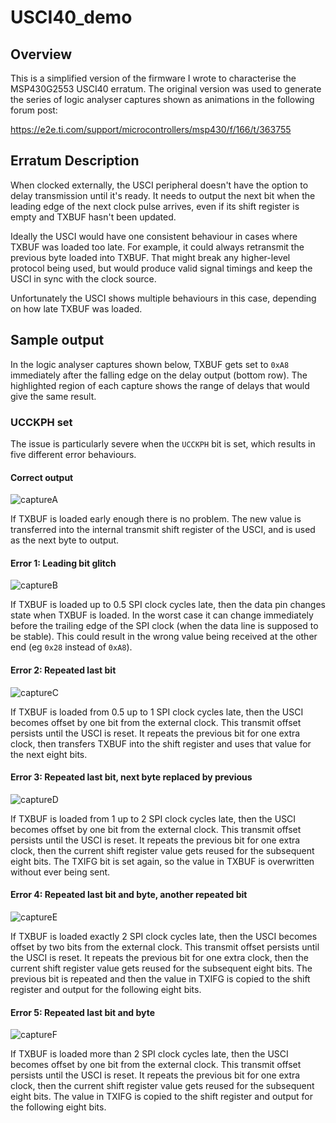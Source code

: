 # USCI40_demo

## Overview

This is a simplified version of the firmware I wrote to characterise the MSP430G2553 USCI40 erratum. The original version was used to generate the series of logic analyser captures shown as animations in the following forum post:

https://e2e.ti.com/support/microcontrollers/msp430/f/166/t/363755

## Erratum Description

When clocked externally, the USCI peripheral doesn't have the option to delay transmission until it's ready. It needs to output the next bit when the leading edge of the next clock pulse arrives, even if its shift register is empty and TXBUF hasn't been updated.

Ideally the USCI would have one consistent behaviour in cases where TXBUF was loaded too late. For example, it could always retransmit the previous byte loaded into TXBUF. That might break any higher-level protocol being used, but would produce valid signal timings and keep the USCI in sync with the clock source.

Unfortunately the USCI shows multiple behaviours in this case, depending on how late TXBUF was loaded.

## Sample output

In the logic analyser captures shown below, TXBUF gets set to `0xA8` immediately after the falling edge on the delay output (bottom row). The highlighted region of each capture shows the range of delays that would give the same result.

### UCCKPH set

The issue is particularly severe when the `UCCKPH` bit is set, which results in five different error behaviours.

#### Correct output

![captureA](https://user-images.githubusercontent.com/42620235/149661197-a8edb8ae-c189-4462-8a17-0ccc815dd186.png)

If TXBUF is loaded early enough there is no problem. The new value is transferred into the internal transmit shift register of the USCI, and is used as the next byte to output. 

#### Error 1: Leading bit glitch

![captureB](https://user-images.githubusercontent.com/42620235/149661199-cddcf5ad-5511-43ee-b0f6-2cef7c4348ac.png)

If TXBUF is loaded up to 0.5 SPI clock cycles late, then the data pin changes state when TXBUF is loaded. In the worst case it can change immediately before the trailing edge of the SPI clock (when the data line is supposed to be stable). This could result in the wrong value being received at the other end (eg `0x28` instead of `0xA8`).

#### Error 2: Repeated last bit

![captureC](https://user-images.githubusercontent.com/42620235/149661200-1c531749-d8a1-4f2a-a25e-68021733c7b4.png)

If TXBUF is loaded from 0.5 up to 1 SPI clock cycles late, then the USCI becomes offset by one bit from the external clock. This transmit offset persists until the USCI is reset. It repeats the previous bit for one extra clock, then transfers TXBUF into the shift register and uses that value for the next eight bits.

#### Error 3: Repeated last bit, next byte replaced by previous

![captureD](https://user-images.githubusercontent.com/42620235/149661201-09c9d16d-54fb-49c4-9223-10a9d1ebca4a.png)

If TXBUF is loaded from 1 up to 2 SPI clock cycles late, then the USCI becomes offset by one bit from the external clock. This transmit offset persists until the USCI is reset. It repeats the previous bit for one extra clock, then the current shift register value gets reused for the subsequent eight bits. The TXIFG bit is set again, so the value in TXBUF is overwritten without ever being sent. 

#### Error 4: Repeated last bit and byte, another repeated bit

![captureE](https://user-images.githubusercontent.com/42620235/149661202-9727db4d-c056-4968-837f-10757eb61fca.png)

If TXBUF is loaded exactly 2 SPI clock cycles late, then the USCI becomes offset by two bits from the external clock. This transmit offset persists until the USCI is reset. It repeats the previous bit for one extra clock, then the current shift register value gets reused for the subsequent eight bits. The previous bit is repeated and then the value in TXIFG is copied to the shift register and output for the following eight bits.

#### Error 5: Repeated last bit and byte

![captureF](https://user-images.githubusercontent.com/42620235/149661203-8f909958-1f0a-4aae-865a-2a7dd3014d32.png)

If TXBUF is loaded more than 2 SPI clock cycles late, then the USCI becomes offset by one bit from the external clock. This transmit offset persists until the USCI is reset. It repeats the previous bit for one extra clock, then the current shift register value gets reused for the subsequent eight bits. The value in TXIFG is copied to the shift register and output for the following eight bits.
